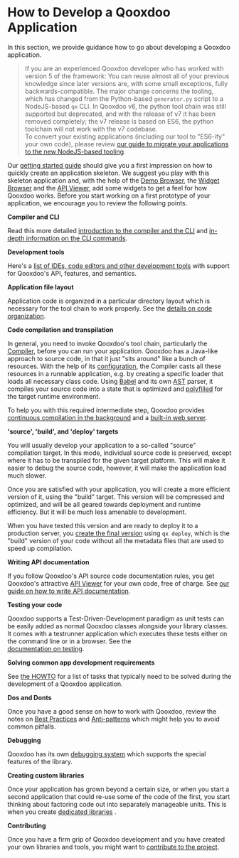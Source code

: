 # How to Develop a Qooxdoo Application

In this section, we provide guidance how to go about developing a Qooxdoo
application.

> If you are an experienced Qooxdoo developer who has worked with version 5 of
> the framework: You can reuse almost all of your previous knowledge since
> later versions are, with some small exceptions, fully backwards-compatible. 
> The major change concerns the tooling, which has changed
> from the Python-based `generator.py` script to a NodeJS-based `qx` CLI. 
> In Qooxdoo v6, the python tool chain was still supported but deprecated, and 
> with the release of v7 it has been removed completely; the v7 release is
> based on ES6, the python toolchain will not work with the v7 codebase.  
> To convert your existing applications (including our tool to "ES6-ify" your own
> code), please review 
> [our guide to migrate your applications to the new NodeJS-based tooling](compiler/migration.md).

Our [getting started guide](../README.md#getting-started) should give you a first impression on
how to quickly create an application skeleton. We suggest you play with this
skeleton application and, with the help of the
[Demo Browser](apps://demobrowser), the [Widget Browser](apps://demobrowser/)
and the [API Viewer](apps://apiviewer), add some widgets to get a feel for how
Qooxdoo works. Before you start working on a first prototype of your
application, we encourage you to review the following points.

**Compiler and CLI**

Read this more detailed [introduction to the compiler and the CLI](./compiler/README.md)
and [in-depth information on the CLI commands](cli/commands.md).

**Development tools**

Here's a
[list of IDEs, code editors and other development tools](development_tools.md)
with support for Qooxdoo's API, features, and semantics.

**Application file layout**

Application code is organized in a particular directory layout which is
necessary for the tool chain to work properly. See the
[details on code organization](code_organisation.md).

**Code compilation and transpilation**

In general, you need to invoke Qooxdoo's tool chain, particularly
the [Compiler](compiler/README.md), before you can run your application.
Qooxdoo has a Java-like approach to source code, in that it just
"sits around" like a bunch of resources. With the help of its
[configuration](compiler/configuration/README.md), the Compiler casts all these
resources in a runnable application, e.g. by creating a specific loader
that loads all necessary class code. Using [Babel](https://babeljs.io/)
and its own [AST](https://en.wikipedia.org/wiki/Abstract_syntax_tree)
parser, it compiles your source code into a state that is optimized
and [polyfilled](https://en.wikipedia.org/wiki/Polyfill_(programming))
for the target runtime environment.

To help you with this required intermediate step, Qooxdoo provides
[continuous compilation in the background](compiler/README.md#creating-your-first-application)
and a [built-in web server](cli/commands?id=mini-web-server).

**'source', 'build', and 'deploy' targets**

You will usually develop your application to a so-called "source" compilation target. 
In this mode, individual source code is preserved, except where it has to be transpiled
for the given target platform. This will make it easier to debug the source
code, however, it will make the application load much slower.

Once you are satisfied with your application, you will create a more efficient 
version of it, using the "build" target. This version will be compressed and 
optimized, and will be all geared towards deployment and runtime efficiency. 
But it will be much less amenable to development.

When you have tested this version and are ready to deploy it to a production 
server, you [create the final version](cli/commands?id=building-for-production-and-deployment)
using `qx deploy`, which is the "build" version of your code without all the metadata 
files that are used to speed up compilation. 

**Writing API documentation**

If you follow Qooxdoo's API source code documentation rules, you get Qooxdoo's
attractive [API Viewer](apps://apiviewer/) for your own code, free of charge.
See [our guide on how to write API documentation](apidoc/README.md).

**Testing your code**

Qooxdoo supports a Test-Driven-Development paradigm as unit tests can be easily
added as normal Qooxdoo classes alongside your library classes. It comes with a
testrunner application which executes these tests either on the command line or
in a browser. See the  
[documentation on testing](testing/README.md).

**Solving common app development requirements**

See [the HOWTO](howto/README.md) for a list of tasks that typically need to be solved
during the development of a Qooxdoo application.

**Dos and Donts**

Once you have a good sense on how to work with Qooxdoo, review the notes on
[Best Practices](best_practices.md) and [Anti-patterns](antipatterns.md) which
might help you to avoid common pitfalls.

**Debugging**

Qooxdoo has its own [debugging system](debugging.md) which supports the special
features of the library.

**Creating custom libraries**

Once your application has grown beyond a certain size, or when you start a
second application that could re-use some of the code of the first, you start
thinking about factoring code out into separately manageable units. This is when
you create [dedicated libraries](library_custom.md) .

**Contributing**

Once you have a firm grip of Qooxdoo development and you have created your own
libraries and tools, you might want to
[contribute to the project](contribute.md).
